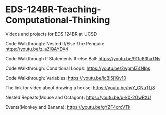 # EDS-124BR-Teaching-Computational-Thinking
Videos and projects for EDS 124BR at UCSD

Code Walkthrough: Nested If/Else The Penguin: https://youtu.be/z_aZiQAYDX4

Code Walkthrough If Statements If-else Ball: https://youtu.be/911c63haTNs

Code Walkthrough: Conditional Loops: https://youtu.be/2wpmIZ4NIps

Code Walkthrough: Variables: https://youtu.be/lcBl5j1Qv10

The link for video about drawing a house: https://youtu.be/hvY_CNuTLj8

Nested Repeats(Mouse and Octagon): https://youtu.be/u-k0-2OwRXU

Events(Monkey and Banana): https://youtu.be/gYZF4crcVTk
